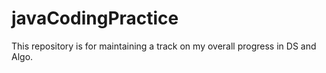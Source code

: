 # javaCodingPractice
This repository is for maintaining a track on my overall progress in DS and Algo.
